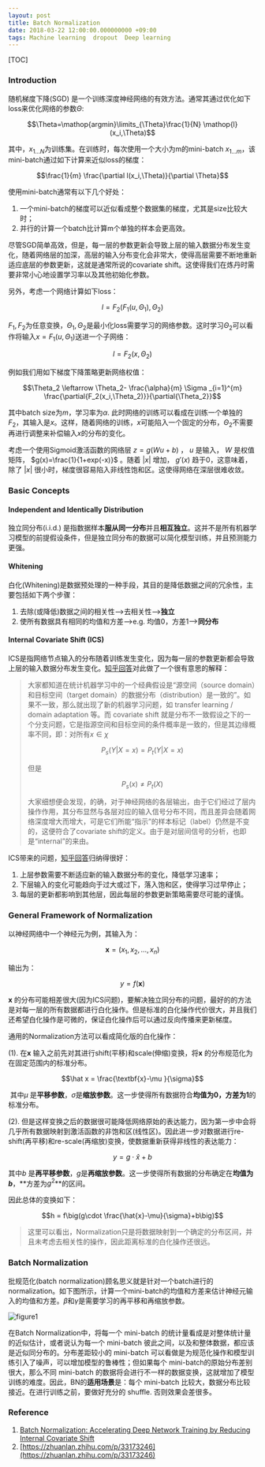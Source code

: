 ```yaml
---
layout: post
title: Batch Normalization
date: 2018-03-22 12:00:00.000000000 +09:00
tags: Machine learning  dropout  Deep learning
---
```


[TOC]

### Introduction

随机梯度下降(SGD) 是一个训练深度神经网络的有效方法。通常其通过优化如下loss来优化网络的参数$\Theta$:

$$\Theta=\mathop{argmin}\limits_{\Theta}\frac{1}{N} \mathop{l}(x_i,\Theta)$$

其中，$x_{1…N}​$为训练集。在训练时，每次使用一个大小为m的mini-batch $x_{1…m}​$，该mini-batch通过如下计算来近似loss的梯度：

$$\frac{1}{m} \frac{\partial l(x_i,\Theta)}{\partial \Theta}$$

使用mini-batch通常有以下几个好处：

1. 一个mini-batch的梯度可以近似看成整个数据集的梯度，尤其是size比较大时；
2. 并行的计算一个batch比计算m个单独的样本会更高效。

尽管SGD简单高效，但是，每一层的参数更新会导致上层的输入数据分布发生变化，随着网络层的加深，高层的输入分布变化会非常大，使得高层需要不断地重新适应底层的参数更新，这就是通常所说的covariate shift。这使得我们在炼丹时需要非常小心地设置学习率以及其他初始化参数。

另外，考虑一个网络计算如下loss：

$$l = F_2(F_1(u,\Theta_1),\Theta_2)$$

$F_1,F_2$为任意变换，$\Theta_1,\Theta_2$是最小化loss需要学习的网络参数。这时学习$\Theta_2$可以看作将输入$x=F_1(u,\Theta_1)$送进一个子网络：

$$l=F_2(x,\Theta_2)$$

例如我们用如下梯度下降策略更新网络权值：

$$\Theta_2 \leftarrow \Theta_2- \frac{\alpha}{m} \Sigma _{i=1}^{m} \frac{\partial{F_2(x_i,\Theta_2)}}{\partial{\Theta_2}}$$

其中batch size为$m$，学习率为$\alpha$. 此时网络的训练可以看成在训练一个单独的$F_2$，其输入是$x$。这样，随着网络的训练，$x$可能陷入一个固定的分布，$\Theta_2$不需要再进行调整来补偿输入$x$的分布的变化。

考虑一个使用Sigmoid激活函数的网络层 $z=g(Wu+b)$ ， $u$ 是输入， $W$ 是权值矩阵， $g(x)=\frac{1}{1+exp(-x)}$ 。随着 $\vert x\vert$ 增加， $g'(x)$ 趋于0，这意味着，除了 $\vert x\vert$ 很小时，梯度很容易陷入非线性饱和区。这使得网络在深层很难收敛。

### Basic Concepts

#### Independent and Identically Distribution

独立同分布(i.i.d.) 是指数据样本**服从同一分布**并且**相互独立**。这并不是所有机器学习模型的前提假设条件，但是独立同分布的数据可以简化模型训练，并且预测能力更强。

#### Whitening

白化(Whitening)是数据预处理的一种手段，其目的是降低数据之间的冗余性，主要包括如下两个步骤：

1. 去除(或降低)数据之间的相关性——>去相关性——>**独立**
2. 使所有数据具有相同的均值和方差——>e.g. 均值0，方差1——>**同分布**

#### Internal Covariate Shift (ICS)

ICS是指网络节点输入的分布随着训练发生变化，因为每一层的参数更新都会导致上层的输入数据分布发生变化。[知乎回答](https://www.zhihu.com/question/38102762/answer/85238569)对此做了一个很有意思的解释：

> 大家都知道在统计机器学习中的一个经典假设是“源空间（source domain）和目标空间（target domain）的数据分布（distribution）是一致的”。如果不一致，那么就出现了新的机器学习问题，如 transfer learning / domain adaptation 等。而 covariate shift 就是分布不一致假设之下的一个分支问题，它是指源空间和目标空间的条件概率是一致的，但是其边缘概率不同，即：对所有$x\in \chi$
>
> $$P_s(Y|X=x)=P_t(Y|X=x)$$
>
> 但是
>
> $$P_s(x) \not=P_t(X)$$
>
> 大家细想便会发现，的确，对于神经网络的各层输出，由于它们经过了层内操作作用，其分布显然与各层对应的输入信号分布不同，而且差异会随着网络深度增大而增大，可是它们所能“指示”的样本标记（label）仍然是不变的，这便符合了covariate shift的定义。由于是对层间信号的分析，也即是“internal”的来由。

ICS带来的问题，[知乎回答](https://zhuanlan.zhihu.com/p/33173246)归纳得很好：

1. 上层参数需要不断适应新的输入数据分布的变化，降低学习速率；
2. 下层输入的变化可能趋向于过大或过下，落入饱和区，使得学习过早停止；
3. 每层的更新都影响到其他层，因此每层的参数更新策略需要尽可能的谨慎。

### General Framework of Normalization

以神经网络中一个神经元为例，其输入为：

$$\textbf{x} = (x_1,x_2,…,x_n)$$

输出为：

$$y=f(\textbf{x})$$

$\textbf{x}$ 的分布可能相差很大(因为ICS问题)，要解决独立同分布的问题，最好的的方法是对每一层的所有数据都进行白化操作。但是标准的白化操作代价很大，并且我们还希望白化操作是可微的，保证白化操作后可以通过反向传播来更新梯度。

通用的Normalization方法可以看成简化版的白化操作：

(1). 在$\textbf{x}$ 输入之前先对其进行shift(平移)和scale(伸缩)变换，将$\textbf{x}$ 的分布规范化为在固定范围内的标准分布。

$$\hat x = \frac{\textbf{x}-\mu }{\sigma}$$

​       其中$\mu$ 是**平移参数**，$\sigma$是**缩放参数**。这一步使得所有数据符合**均值为0，方差为1**的标准分布。

(2). 但是这样变换之后的数据很可能降低网络原始的表达能力，因为第一步中会将几乎所有数据映射到激活函数的非饱和区(线性区)。因此进一步对数据进行re-shift(再平移)和re-scale(再缩放)变换，使数据重新获得非线性的表达能力：

$$y=g\cdot\hat{x}+b$$

其中$b$ 是**再平移参数**，$g$是**再缩放参数**。这一步使得所有数据的分布确定在**均值为$b$**，**方差为$g^2$**的区间。

因此总体的变换如下：

$$h = f\big(g\cdot \frac{\hat{x}-\mu}{\sigma}+b\big)$$

> 这里可以看出，Normalization只是将数据映射到一个确定的分布区间，并且未考虑去相关性的操作，因此距离标准的白化操作还很远。

### Batch Normalization

批规范化(batch normalization)顾名思义就是针对一个batch进行的normalization。如下图所示，计算一个mini-batch的均值和方差来估计神经元输入的均值和方差。$\beta$和$\gamma$是需要学习的再平移和再缩放参数。

![figure1](https://github.com/Pea-Shooter/Pea-Shooter.github.io/raw/master/images/blog/2018-03-22/Figure_1.png)

在Batch Normalization中，将每一个 mini-batch 的统计量看成是对整体统计量的近似估计，或者说认为每一个 mini-batch 彼此之间，以及和整体数据，都应该是近似同分布的。分布差距较小的 mini-batch 可以看做是为规范化操作和模型训练引入了噪声，可以增加模型的鲁棒性；但如果每个 mini-batch的原始分布差别很大，那么不同 mini-batch 的数据将会进行不一样的数据变换，这就增加了模型训练的难度。因此，BN的**适用场景**是：每个 mini-batch 比较大，数据分布比较接近。在进行训练之前，要做好充分的 shuffle. 否则效果会差很多。

### Reference

1. [Batch Normalization: Accelerating Deep Network Training by Reducing Internal Covariate Shift](https://arxiv.org/pdf/1502.03167.pdf)
2. [https://zhuanlan.zhihu.com/p/33173246](https://zhuanlan.zhihu.com/p/33173246)

